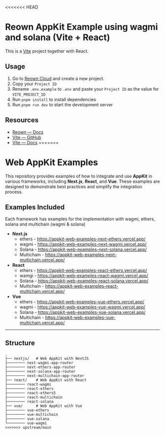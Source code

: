 <<<<<<< HEAD
# Reown AppKit Example using wagmi and solana (Vite + React)

This is a [Vite](https://vitejs.dev) project together with React.

## Usage

1. Go to [Reown Cloud](https://cloud.reown.com) and create a new project.
2. Copy your `Project ID`
3. Rename `.env.example` to `.env` and paste your `Project ID` as the value for `VITE_PROJECT_ID`
4. Run `pnpm install` to install dependencies
5. Run `pnpm run dev` to start the development server

## Resources

- [Reown — Docs](https://docs.reown.com)
- [Vite — GitHub](https://github.com/vitejs/vite)
- [Vite — Docs](https://vitejs.dev/guide/)
=======
# Web AppKit Examples

This repository provides examples of how to integrate and use **AppKit** in various frameworks, including **Next.js**, **React**, and **Vue**. These examples are designed to demonstrate best practices and simplify the integration process.

## Examples Included

Each framework has examples for the implementation with wagmi, ethers, solana and multichain (wagmi & solana)

- **Next.js**
  - ethers - https://appkit-web-examples-next-ethers.vercel.app/
  - wagmi - https://appkit-web-examples-next-wagmi.vercel.app/
  - Solana - https://appkit-web-examples-next-solana.vercel.app/
  - Multichain - https://appkit-web-examples-next-multichain.vercel.app/
- **React**
  - ethers - https://appkit-web-examples-react-ethers.vercel.app/
  - wamgi - https://appkit-web-examples-react-wagmi.vercel.app/
  - Solana - https://appkit-web-examples-react-solana.vercel.app/
  - Multichain - https://appkit-web-examples-react-multichain.vercel.app/
- **Vue**
  - ethers - https://appkit-web-examples-vue-ethers.vercel.app/
  - wagmi - https://appkit-web-examples-vue-wagmi.vercel.app/
  - Solana - https://appkit-web-examples-vue-solana.vercel.app/
  - Multichain - https://appkit-web-examples-vue-multichain.vercel.app/

---

## Structure

```plaintext
.
├── nextjs/   # Web AppKit with NextJS
├──────── next-wagmi-app-router
├──────── next-ethers-app-router
├──────── next-solana-app-router
├──────── next-multichain-app-router
├── react/    # Web AppKit with React
├──────── react-wagmi
├──────── react-ethers
├──────── react-ethers5
├──────── react-multichain
├──────── react-solana
├── vue/      # Web AppKit with Vue
├──────── vue-ethers
├──────── vue-multichain
├──────── vue-solana
└──────── vue-wagmi
>>>>>>> upstream/main
